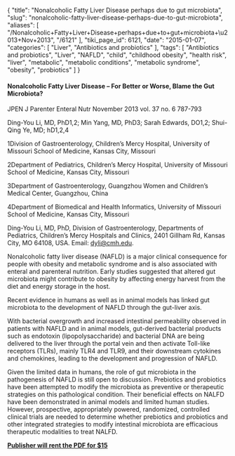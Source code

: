 {
    "title": "Nonalcoholic Fatty Liver Disease perhaps due to gut microbiota",
    "slug": "nonalcoholic-fatty-liver-disease-perhaps-due-to-gut-microbiota",
    "aliases": [
        "/Nonalcoholic+Fatty+Liver+Disease+perhaps+due+to+gut+microbiota+\u2013+Nov+2013",
        "/6121"
    ],
    "tiki_page_id": 6121,
    "date": "2015-01-07",
    "categories": [
        "Liver",
        "Antibiotics and probiotics"
    ],
    "tags": [
        "Antibiotics and probiotics",
        "Liver",
        "NAFLD",
        "child",
        "childhood obesity",
        "health risk",
        "liver",
        "metabolic",
        "metabolic conditions",
        "metabolic syndrome",
        "obesity",
        "probiotics"
    ]
}


#### Nonalcoholic Fatty Liver Disease – For Better or Worse, Blame the Gut Microbiota?

JPEN J Parenter Enteral Nutr November 2013 vol. 37 no. 6 787-793 

Ding-You Li, MD, PhD1,2; Min Yang, MD, PhD3; Sarah Edwards, DO1,2; Shui-Qing Ye, MD; hD1,2,4

1Division of Gastroenterology, Children’s Mercy Hospital, University of Missouri School of Medicine, Kansas City, Missouri

2Department of Pediatrics, Children’s Mercy Hospital, University of Missouri School of Medicine, Kansas City, Missouri

3Department of Gastroenterology, Guangzhou Women and Children’s Medical Center, Guangzhou, China

4Department of Biomedical and Health Informatics, University of Missouri School of Medicine, Kansas City, Missouri

Ding-You Li, MD, PhD, Division of Gastroenterology, Departments of Pediatrics, Children’s Mercy Hospitals and Clinics, 2401 Gillham Rd, Kansas City, MO 64108, USA. Email: dyli@cmh.edu.

Nonalcoholic fatty liver disease (NAFLD) is a major clinical consequence for people with obesity and metabolic syndrome and is also associated with enteral and parenteral nutrition. Early studies suggested that altered gut microbiota might contribute to obesity by affecting energy harvest from the diet and energy storage in the host. 

Recent evidence in humans as well as in animal models has linked gut microbiota to the development of NAFLD through the gut-liver axis. 

With bacterial overgrowth and increased intestinal permeability observed in patients with NAFLD and in animal models, gut-derived bacterial products such as endotoxin (lipopolysaccharide) and bacterial DNA are being delivered to the liver through the portal vein and then activate Toll-like receptors (TLRs), mainly TLR4 and TLR9, and their downstream cytokines and chemokines, leading to the development and progression of NAFLD. 

Given the limited data in humans, the role of gut microbiota in the pathogenesis of NAFLD is still open to discussion. Prebiotics and probiotics have been attempted to modify the microbiota as preventive or therapeutic strategies on this pathological condition. Their beneficial effects on NALFD have been demonstrated in animal models and limited human studies. However, prospective, appropriately powered, randomized, controlled clinical trials are needed to determine whether prebiotics and probiotics and other integrated strategies to modify intestinal microbiota are efficacious therapeutic modalities to treat NALFD.

 **[Publisher will rent the PDF for $15](http://pen.sagepub.com/content/37/6/787.full.pdf+html)**